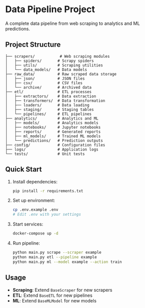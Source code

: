# Data Pipeline Project

A complete data pipeline from web scraping to analytics and ML predictions.

## Project Structure

```
├── scrapers/           # Web scraping modules
│   ├── spiders/       # Scrapy spiders
│   ├── utils/         # Scraping utilities
│   └── data_models/   # Data models
├── raw_data/          # Raw scraped data storage
│   ├── json/          # JSON files
│   ├── csv/           # CSV files
│   └── archive/       # Archived data
├── etl/               # ETL processes
│   ├── extractors/    # Data extraction
│   ├── transformers/  # Data transformation
│   ├── loaders/       # Data loading
│   ├── staging/       # Staging tables
│   └── pipelines/     # ETL pipelines
├── analytics/         # Analytics and ML
│   ├── models/        # Analytics models
│   ├── notebooks/     # Jupyter notebooks
│   ├── reports/       # Generated reports
│   ├── ml_models/     # Trained ML models
│   └── predictions/   # Prediction outputs
├── config/            # Configuration files
├── logs/              # Application logs
└── tests/             # Unit tests
```

## Quick Start

1. Install dependencies:
   ```bash
   pip install -r requirements.txt
   ```

2. Set up environment:
   ```bash
   cp .env.example .env
   # Edit .env with your settings
   ```

3. Start services:
   ```bash
   docker-compose up -d
   ```

4. Run pipeline:
   ```bash
   python main.py scrape --scraper example
   python main.py etl --pipeline example
   python main.py ml --model example --action train
   ```

## Usage

- **Scraping**: Extend `BaseScraper` for new scrapers
- **ETL**: Extend `BaseETL` for new pipelines  
- **ML**: Extend `BaseMLModel` for new models